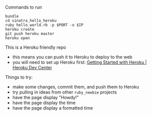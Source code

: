 Commands to run

    bundle
    cd sinatra_hello_heroku
    ruby hello_world.rb -p $PORT -o $IP
    heroku create
    git push heroku master
    heroku open

This is a Heroku friendly repo
* this means you can push it to Heroku to deploy to the web
* you will need to set up Heroku first: [Getting Started with Heroku | Heroku Dev Center](https://devcenter.heroku.com/articles/quickstart)

Things to try:
* make some changes, commit them, and push them to Heroku
* try pulling in ideas from other `ruby_newbie` projects
* have the page display "Howdy!"
* have the page display the time
* have the page display a formatted time
